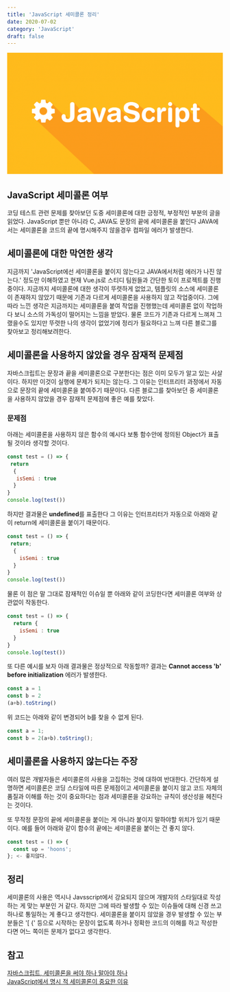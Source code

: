 ```yaml
---
title: 'JavaScript 세미콜론 정리'
date: 2020-07-02
category: 'JavaScript'
draft: false
---
```


![](./images/banner/javascript.png)

## JavaScript 세미콜론 여부

코딩 테스트 관련 문제를 찾아보던 도중 세미콜론에 대한 긍정적, 부정적인 부분의 글을 읽었다. 
JavaScript 뿐만 아니라 C, JAVA도 문장의 끝에 세미콜론을 붙인다 JAVA에서는 세미콜론을 코드의 끝에
명시해주지 않을경우 컴파일 에러가 발생한다. 

## 세미콜론에 대한 막연한 생각

지금까지 'JavaScript에선 세미콜론을 붙이지 않는다고 JAVA에서처럼 에러가 나진 않는다.' 정도만 이해하였고 
현재 Vue.js로 스티디 팀원들과 간단한 토이 프로젝트를 진행 중이다. 지금까지 세미콜론에 대한 생각이 뚜렷하게 없었고, 
템플릿의 소스에 세미콜론이 존재하지 않았기 때문에 기존과 다르게 세미콜론을 사용하지 않고 작업중이다. 
그에 따라 느낀 생각은 지금까지는 세미콜론을 붙여 작업을 진행했는데 세미콜론 없이 작업하다 보니 
소스의 가독성이 떨어지는 느낌을 받았다. 물론 코드가 기존과 다르게 느껴져 그랬을수도 있지만 
뚜렷한 나의 생각이 없었기에 정리가 필요하다고 느껴 다른 블로그를 찾아보고 정리해보려한다. 

## 세미콜론을 사용하지 않았을 경우 잠재적 문제점

자바스크립트는 문장과 끝을 세미콜론으로 구분한다는 점은 이미 모두가 알고 있는 사살이다. 하지만 이것이 
실행에 문제가 되지는 않는다. 그 이유는 인터프리터 과정에서 자동으로 문장의 끝에 세미콜론을 붙여주기 때문이다.
다른 블로그를 찾아보던 중 세미콜론을 사용하지 않았을 경우 잠재적 문제점에 좋은 예를 찾았다.

### 문제점
아래는 세미콜론을 사용하지 않은 함수의 예시다 보통 함수안에 정의된 Object가 표출될 것이라 생각할 것이다.

```js
const test = () => {
 return 
  {
   isSemi : true
  }
}
console.log(test())
```

하지만 결과물은 **undefined**를 표출한다 그 이유는 인터프리터가 자동으로 아래와 같이 return에 세미콜론을 붙이기 때문이다.

```js
const test = () => {
 return;
  {
    isSemi : true
  }
}
console.log(test())
```

물론 이 점은 말 그대로 잠재적인 이슈일 뿐 아래와 같이 코딩한다면 세미콜론 여부와 상관없이 작동한다.

```js
const test = () => {
  return {
    isSemi : true
  }
}
console.log(test())
```

또 다른 예시를 보자 아래 결과물은 정상적으로 작동할까? 결과는 **Cannot access 'b' before initialization** 에러가 발생한다.

```js
const a = 1
const b = 2
(a+b).toString()
```

위 코드는 아래와 같이 변경되어 b를 찾을 수 없게 된다.

```js
const a = 1;
const b = 2(a+b).toString();
```

## 세미콜론을 사용하지 않는다는 주장

여러 많은 개발자들은 세미콜론의 사용을 고집하는 것에 대하여 반대한다. 간단하게 설명하면
세미콜론은 코딩 스타일에 따른 문제점이고 세미콜론을 붙이지 않고 코드 자체의 품질과 이해를 하는 것이
중요하다는 점과 세미콜론을 강요하는 규칙이 생산성을 헤친다는 것이다.

또 무작정 문장의 끝에 세미콜론을 붙이는 게 아니라 붙이지 말하야할 위치가 있기 때문이다.
예를 들어 아래와 같이 함수의 끝에는 세미콜론을 붙이는 건 좋지 않다.

```js
const test = () => {
  const up = 'hoons';
}; <- 좋지않다.
```

## 정리
세미콜론의 사용은 역시나 Javsscript에서 강요되지 않으며 개발자의 스타일대로 작성하는 게 맞는 부분인 거 같다.
하지만 그에 따라 발생할 수 있는 이슈들에 대해 신경 쓰고 하나로 통일하는 게 좋다고 생각한다.
세미콜론을 붙이지 않았을 경우 발생할 수 있는 부분들은 '[ {' 등으로 시작하는 문장이 없도록 하거나
정확한 코드의 이해를 하고 작성한다면 어느 쪽이든 문제가 없다고 생각한다.

## 참고
[자바스크립트, 세미콜론을 써야 하나 말아야 하나](https://bakyeono.net/post/2018-01-19-javascript-use-semicolon-or-not.html) <br />
[JavaScript에서 명시 적 세미콜론이 중요한 이유](https://www.freecodecamp.org/news/codebyte-why-are-explicit-semicolons-important-in-javascript-49550bea0b82/)